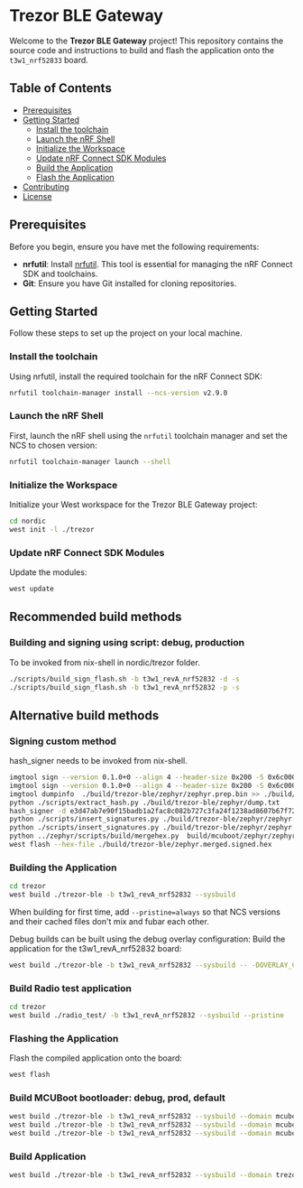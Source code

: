 # Trezor BLE Gateway

Welcome to the **Trezor BLE Gateway** project!
This repository contains the source code and instructions to build and flash the application onto the `t3w1_nrf52833` board.

## Table of Contents

- [Prerequisites](#prerequisites)
- [Getting Started](#getting-started)
    - [Install the toolchain](#install-the-toolchain)
    - [Launch the nRF Shell](#launch-the-nrf-shell)
    - [Initialize the Workspace](#initialize-the-workspace)
    - [Update nRF Connect SDK Modules](#update-nrf-connect-sdk-modules)
    - [Build the Application](#build-the-application)
    - [Flash the Application](#flash-the-application)
- [Contributing](#contributing)
- [License](#license)

## Prerequisites

Before you begin, ensure you have met the following requirements:

- **nrfutil**: Install [nrfutil](https://docs.nordicsemi.com/bundle/nrfutil/page/README.html). This tool is essential for managing the nRF Connect SDK and toolchains.
- **Git**: Ensure you have Git installed for cloning repositories.

## Getting Started

Follow these steps to set up the project on your local machine.

### Install the toolchain

Using nrfutil, install the required toolchain for the nRF Connect SDK:
```sh
nrfutil toolchain-manager install --ncs-version v2.9.0
```

### Launch the nRF Shell

First, launch the nRF shell using the `nrfutil` toolchain manager and set the NCS to chosen version:

```sh
nrfutil toolchain-manager launch --shell
```

### Initialize the Workspace
Initialize your West workspace for the Trezor BLE Gateway project:
```sh
cd nordic
west init -l ./trezor
```

### Update nRF Connect SDK Modules

Update the modules:
```sh
west update
```


## Recommended build methods


### Building and signing using script: debug, production
To be invoked from nix-shell in nordic/trezor folder.
```sh
./scripts/build_sign_flash.sh -b t3w1_revA_nrf52832 -d -s
./scripts/build_sign_flash.sh -b t3w1_revA_nrf52832 -p -s
```

## Alternative build methods

### Signing custom method
hash_signer needs to be invoked from nix-shell.
```sh
imgtool sign --version 0.1.0+0 --align 4 --header-size 0x200 -S 0x6c000 --pad-header build/trezor-ble/zephyr/zephyr.bin build/trezor-ble/zephyr/zephyr.prep.bin --custom-tlv 0x00A2 0x3
imgtool sign --version 0.1.0+0 --align 4 --header-size 0x200 -S 0x6c000 --pad-header build/trezor-ble/zephyr/zephyr.hex build/trezor-ble/zephyr/zephyr.prep.hex --custom-tlv 0x00A2 0x3
imgtool dumpinfo  ./build/trezor-ble/zephyr/zephyr.prep.bin >> ./build/trezor-ble/zephyr/dump.txt
python ./scripts/extract_hash.py ./build/trezor-ble/zephyr/dump.txt
hash_signer -d e3d47ab7e90f15badb1a2fac8c082b727c3fa24f1238ad8607b67f720a63c4e9
python ./scripts/insert_signatures.py ./build/trezor-ble/zephyr/zephyr.prep.hex 0x82a2258db3da5c14ceddfff92e39531c873f870bad81a66506d706fd31da4ab4ad8e76d62686f0b0bbcf02dd4473d27b3bf0a2b98182d8b52bb2f1336eb7630d 0x0003 -o ./build/trezor-ble/zephyr/zephyr.signed_trz.hex
python ./scripts/insert_signatures.py ./build/trezor-ble/zephyr/zephyr.prep.bin 0x82a2258db3da5c14ceddfff92e39531c873f870bad81a66506d706fd31da4ab4ad8e76d62686f0b0bbcf02dd4473d27b3bf0a2b98182d8b52bb2f1336eb7630d 0x0003 -o ./build/trezor-ble/zephyr/zephyr.signed_trz.bin
python ../zephyr/scripts/build/mergehex.py  build/mcuboot/zephyr/zephyr.hex build/trezor-ble/zephyr/zephyr.signed_trz.hex -o build/trezor-ble/zephyr.merged.signed.hex
west flash --hex-file ./build/trezor-ble/zephyr.merged.signed.hex
```


### Building the Application
```sh
cd trezor
west build ./trezor-ble -b t3w1_revA_nrf52832 --sysbuild
```

When building for first time, add `--pristine=always` so that NCS versions and their cached files don't mix and fubar each other.

Debug builds can be built using the debug overlay configuration:
Build the application for the t3w1_revA_nrf52832 board:

```sh
west build ./trezor-ble -b t3w1_revA_nrf52832 --sysbuild -- -DOVERLAY_CONFIG=debug.conf
```


### Build Radio test application
```sh
cd trezor
west build ./radio_test/ -b t3w1_revA_nrf52832 --sysbuild --pristine
```

### Flashing the Application
Flash the compiled application onto the board:
```sh
west flash
```


### Build MCUBoot bootloader: debug, prod, default
```sh
west build ./trezor-ble -b t3w1_revA_nrf52832 --sysbuild --domain mcuboot -- -Dmcuboot_EXTRA_CONF_FILE="$PWD/trezor-ble/sysbuild/mcuboot.conf;$PWD/trezor-ble/sysbuild/mcuboot_debug.conf"
west build ./trezor-ble -b t3w1_revA_nrf52832 --sysbuild --domain mcuboot -- -Dmcuboot_EXTRA_CONF_FILE="$PWD/trezor-ble/sysbuild/mcuboot.conf;$PWD/trezor-ble/sysbuild/prod.conf"
west build ./trezor-ble -b t3w1_revA_nrf52832 --sysbuild --domain mcuboot
```

### Build Application
```sh
west build ./trezor-ble -b t3w1_revA_nrf52832 --sysbuild --domain trezor-ble -- -DOVERLAY_CONFIG=debug.conf
```
